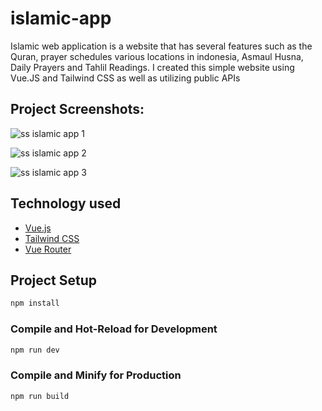 # islamic-app

Islamic web application is a website that has several features such as the Quran, prayer schedules various locations in indonesia, Asmaul Husna, Daily Prayers and Tahlil Readings. I created this simple website using Vue.JS and Tailwind CSS as well as utilizing public APIs

## Project Screenshots:

![ss islamic app 1](https://user-images.githubusercontent.com/54954176/230027238-1f77e60e-81ae-46fe-b914-2a0cdc44ba1a.png)

![ss islamic app 2](https://user-images.githubusercontent.com/54954176/230027351-0a228365-dcbb-4073-8550-ba9218c1bfd8.png)

![ss islamic app 3](https://user-images.githubusercontent.com/54954176/230027400-e90fb715-936a-4dea-9c74-6a3152d2ad24.png)

## Technology used
<ul>
  <li><a href="https://vuejs.org/">Vue.js</a></li>
  <li><a href="https://tailwindcss.com/">Tailwind CSS</a></li>
  <li><a href="https://router.vuejs.org/">Vue Router</a></li>
</ul>

## Project Setup

```sh
npm install
```

### Compile and Hot-Reload for Development

```sh
npm run dev
```

### Compile and Minify for Production

```sh
npm run build
```
